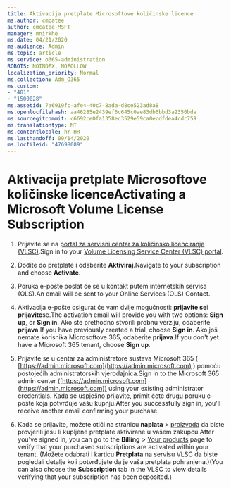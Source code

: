 ```yaml
---
title: Aktivacija pretplate Microsoftove količinske licence
ms.author: cmcatee
author: cmcatee-MSFT
manager: mnirkhe
ms.date: 04/21/2020
ms.audience: Admin
ms.topic: article
ms.service: o365-administration
ROBOTS: NOINDEX, NOFOLLOW
localization_priority: Normal
ms.collection: Adm_O365
ms.custom:
- "481"
- "1500028"
ms.assetid: 7a6919fc-afe4-40c7-8ada-d8ce523ad8a8
ms.openlocfilehash: aa46285e2439ef6c645c0ae83db6bbd3a2350bda
ms.sourcegitcommit: c6692ce0fa1358ec3529e59ca0ecdfdea4cdc759
ms.translationtype: MT
ms.contentlocale: hr-HR
ms.lasthandoff: 09/14/2020
ms.locfileid: "47698089"
---
```

# <a name="activating-a-microsoft-volume-license-subscription"></a><span data-ttu-id="3ef1c-102">Aktivacija pretplate Microsoftove količinske licence</span><span class="sxs-lookup"><span data-stu-id="3ef1c-102">Activating a Microsoft Volume License Subscription</span></span>

1. <span data-ttu-id="3ef1c-103">Prijavite se na [portal za servisni centar za količinsko licenciranje (VLSC)](https://go.microsoft.com/fwlink/p/?LinkId=329762).</span><span class="sxs-lookup"><span data-stu-id="3ef1c-103">Sign in to your [Volume Licensing Service Center (VLSC) portal](https://go.microsoft.com/fwlink/p/?LinkId=329762).</span></span>

2. <span data-ttu-id="3ef1c-104">Dođite do pretplate i odaberite **Aktiviraj**.</span><span class="sxs-lookup"><span data-stu-id="3ef1c-104">Navigate to your subscription and choose **Activate**.</span></span>

3. <span data-ttu-id="3ef1c-105">Poruka e-pošte poslat će se u kontakt putem internetskih servisa (OLS).</span><span class="sxs-lookup"><span data-stu-id="3ef1c-105">An email will be sent to your Online Services (OLS) Contact.</span></span>

4. <span data-ttu-id="3ef1c-106">Aktivacija e-pošte osigurat će vam dvije mogućnosti: **prijavite se**i **prijavite**se.</span><span class="sxs-lookup"><span data-stu-id="3ef1c-106">The activation email will provide you with two options: **Sign up**, or **Sign in**.</span></span> <span data-ttu-id="3ef1c-107">Ako ste prethodno stvorili probnu verziju, odaberite **prijava**.</span><span class="sxs-lookup"><span data-stu-id="3ef1c-107">If you have previously created a trial, choose **Sign in**.</span></span> <span data-ttu-id="3ef1c-108">Ako još nemate korisnika Microsoftove 365, odaberite **prijava**.</span><span class="sxs-lookup"><span data-stu-id="3ef1c-108">If you don't yet have a Microsoft 365 tenant, choose **Sign up**.</span></span>

5. <span data-ttu-id="3ef1c-109">Prijavite se u centar za administratore sustava Microsoft 365 ( [https://admin.microsoft.com](https://admin.microsoft.com) ) pomoću postojećih administratorskih vjerodajnica.</span><span class="sxs-lookup"><span data-stu-id="3ef1c-109">Sign in to the Microsoft 365 admin center ([https://admin.microsoft.com](https://admin.microsoft.com)) using your existing administrator credentials.</span></span> <span data-ttu-id="3ef1c-110">Kada se uspješno prijavite, primit ćete drugu poruku e-pošte koja potvrđuje vašu kupnju.</span><span class="sxs-lookup"><span data-stu-id="3ef1c-110">After you successfully sign in, you'll receive another email confirming your purchase.</span></span>

6. <span data-ttu-id="3ef1c-111">Kada se prijavite, možete otići na stranicu **naplata** \> [proizvoda](https://go.microsoft.com/fwlink/p/?linkid=842054) da biste provjerili jesu li kupljene pretplate aktivirane u vašem zakupcu.</span><span class="sxs-lookup"><span data-stu-id="3ef1c-111">After you've signed in, you can go to the **Billing** \> [Your products](https://go.microsoft.com/fwlink/p/?linkid=842054) page to verify that your purchased subscriptions are activated within your tenant.</span></span> <span data-ttu-id="3ef1c-112">(Možete odabrati i karticu **Pretplata** na servisu VLSC da biste pogledali detalje koji potvrđujete da je vaša pretplata pohranjena.)</span><span class="sxs-lookup"><span data-stu-id="3ef1c-112">(You can also choose the **Subscription** tab in the VLSC to view details verifying that your subscription has been deposited.)</span></span>
